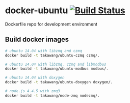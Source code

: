 # docker-ubuntu [![Build Status](https://travis-ci.org/taka-wang/docker-ubuntu.svg?branch=master)](https://travis-ci.org/taka-wang/docker-ubuntu)

Dockerfile repo for development environment

## Build docker images
```bash
# ubuntu 14.04 with libzmq and czmq
docker build -t takawang/ubuntu-czmq czmq/.

# ubuntu 14.04 with libzmq, czmq and libmodbus
docker build -t takawang/ubuntu-modbus modbus/.

# ubuntu 14.04 with doxygen
docker build -t takawang/ubuntu-doxygen doxygen/.

# node.js 4.4.5 with zmq3
docker build -t takawang/node-zmq nodezmq/.

```